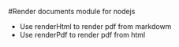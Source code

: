 #Render documents module for nodejs

- Use renderHtml to render pdf from markdowm
- Use renderPdf to render pdf from html
